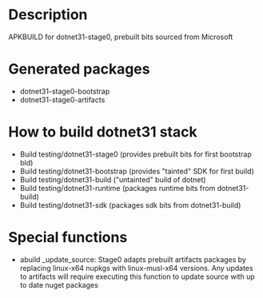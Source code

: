 # Description
APKBUILD for dotnet31-stage0, prebuilt bits sourced from Microsoft

# Generated packages
* dotnet31-stage0-bootstrap
* dotnet31-stage0-artifacts 

# How to build dotnet31 stack
* Build testing/dotnet31-stage0 (provides prebuilt bits for first bootstrap bld)
* Build testing/dotnet31-bootstrap (provides "tainted" SDK for first build)
* Build testing/dotnet31-build ("untainted" build of dotnet)
* Build testing/dotnet31-runtime (packages runtime bits from dotnet31-build)
* Build testing/dotnet31-sdk (packages sdk bits from dotnet31-build)

# Special functions
* abuild _update_source: Stage0 adapts prebuilt artifacts packages by replacing
linux-x64 nupkgs with linux-musl-x64 versions. Any updates to artifacts will
require executing this function to update source with up to date nuget packages
